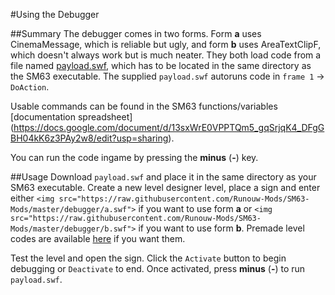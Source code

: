 #Using the Debugger

##Summary
The debugger comes in two forms. Form **a** uses CinemaMessage, which is reliable but ugly, and form **b** uses AreaTextClipF, which doesn't always work but is much neater.
They both load code from a file named [payload.swf](https://github.com/Runouw-Modders/SM63-Mods/blob/master/debugger/payload.swf), which has to be located in the same directory as the SM63 executable.
The supplied `payload.swf` autoruns code in `frame 1` -> `DoAction`.

Usable commands can be found in the SM63 functions/variables [documentation spreadsheet] (https://docs.google.com/document/d/13sxWrE0VPPTQm5_gqSrjqK4_DFgGBH04kK6z3PAy2w8/edit?usp=sharing).

You can run the code ingame by pressing the **minus** (**-**) key.

##Usage
Download `payload.swf` and place it in the same directory as your SM63 executable. Create a new level designer level, place a sign and enter either `<img src="https://raw.githubusercontent.com/Runouw-Mods/SM63-Mods/master/debugger/a.swf">` if you want to use form **a** or `<img src="https://raw.githubusercontent.com/Runouw-Mods/SM63-Mods/master/debugger/b.swf">` if you want to use form **b**. 
Premade level codes are available [here](https://raw.githubusercontent.com/Runouw-Mods/SM63-Mods/master/debugger/Debugging.md) if you want them.

Test the level and open the sign. Click the `Activate` button to begin debugging or `Deactivate` to end.
Once activated, press **minus** (**-**) to run `payload.swf`.
